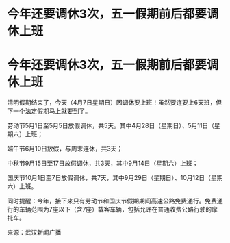 # 今年还要调休3次，五一假期前后都要调休上班

# 今年还要调休3次，五一假期前后都要调休上班

清明假期结束了，今天（4月7日星期日）因调休要上班！虽然要连要上6天班，但下一个法定假期马上就要到了。

劳动节5月1日至5月5日放假调休，共5天。其中4月28日（星期日）、5月11日（星期六）上班；

端午节6月10日放假，与周末连休，共3天；

中秋节9月15日至17日放假调休，共3天，其中9月14日（星期六）上班；

国庆节10月1日至7日放假调休，共7天，其中9月29日（星期日）、10月12日（星期六）上班。

同时提醒：今年，接下来只有劳动节和国庆节假期期间高速公路免费通行。免费通行的车辆范围为7座以下（含7座）载客车辆，包括允许在普通收费公路行驶的摩托车。

来源：武汉新闻广播

